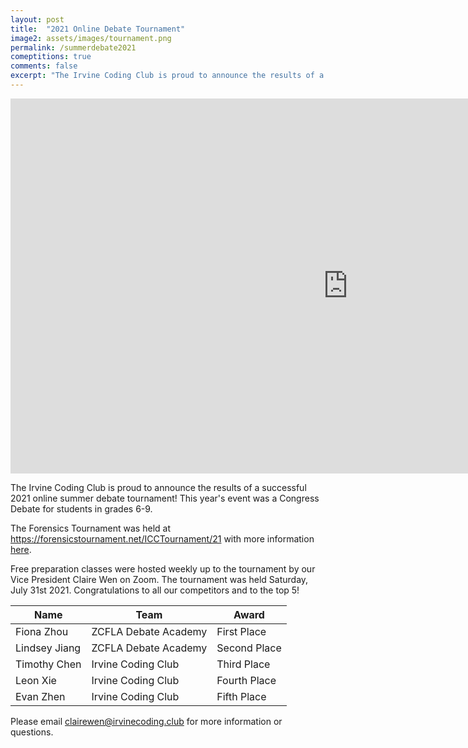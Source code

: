 ```yaml
---
layout: post
title:  "2021 Online Debate Tournament"
image2: assets/images/tournament.png
permalink: /summerdebate2021
comeptitions: true
comments: false
excerpt: "The Irvine Coding Club is proud to announce the results of a successful 2021 online summer debate tournament!"
---
```


<iframe width="1080" height="600" src="https://www.youtube.com/embed/ry8cCJlLLRc" title="YouTube video player" frameborder="0" allow="accelerometer; autoplay; clipboard-write; encrypted-media; gyroscope; picture-in-picture" allowfullscreen></iframe>

The Irvine Coding Club is proud to announce the results of a successful 2021 online summer debate tournament! This year's event was a Congress Debate for students in grades 6-9.  

The Forensics Tournament was held at <a href="https://forensicstournament.net/ICCTournament/21">https://forensicstournament.net/ICCTournament/21</a> with more information <a href="https://docs.google.com/document/d/1mFjQkI3RgkFnYS7qjk1oxyufefwyYXAlmXv73cvM4HU/edit">here</a>.  


Free preparation classes were hosted weekly up to the tournament by our Vice President Claire Wen on Zoom. The tournament was held Saturday, July 31st 2021. Congratulations to all our competitors and to the top 5!  



<link rel="stylesheet" href="assets/css/table.css">
<table class="styled-table">
  <thead>
      <tr>
          <th>Name</th>
          <th>Team</th>
          <th>Award</th>
      </tr>
  </thead>
  <tbody>
      <tr>
          <td>Fiona Zhou</td>
          <td>ZCFLA Debate Academy</td>
          <td>First Place</td>
      </tr>
      <tr>
          <td>Lindsey Jiang</td>
          <td>ZCFLA Debate Academy</td>
          <td>Second Place</td>
      </tr>
      <tr>
          <td>Timothy Chen</td>
          <td>Irvine Coding Club</td>
          <td>Third Place</td>
      </tr>
      <tr>
          <td>Leon Xie</td>
          <td>Irvine Coding Club</td>
          <td>Fourth Place</td>
      </tr>
      <tr>
          <td>Evan Zhen</td>
          <td>Irvine Coding Club</td>
          <td>Fifth Place</td>
      </tr>
      <!-- and so on... -->
  </tbody>
</table>


Please email <a href="mailto:clairewen@irvinecoding.club">clairewen@irvinecoding.club</a> for more information or questions.
